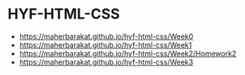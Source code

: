 # HYF-HTML-CSS

- https://maherbarakat.github.io/hyf-html-css/Week0
- https://maherbarakat.github.io/hyf-html-css/Week1
- https://maherbarakat.github.io/hyf-html-css/Week2/Homework2
- https://maherbarakat.github.io/hyf-html-css/Week3
